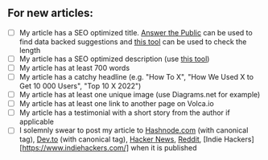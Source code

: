 ## For new articles:

- [ ] My article has a SEO optimized title. [Answer the Public](https://answerthepublic.com/) can be used to find data backed suggestions and [this tool](https://totheweb.com/learning_center/tool-test-google-title-meta-description-lengths/) can be used to check the length
- [ ] My article has a SEO optimized description (use [this tool](https://totheweb.com/learning_center/tool-test-google-title-meta-description-lengths/))
- [ ] My article has at least 700 words
- [ ] My article has a catchy headline (e.g. "How To X", "How We Used X to Get 10 000 Users", "Top 10 X 2022")
- [ ] My article has at least one unique image (use Diagrams.net for example)
- [ ] My article has at least one link to another page on Volca.io
- [ ] My article has a testimonial with a short story from the author if applicable
- [ ] I solemnly swear to post my article to [Hashnode.com](https://hashnode.com/) (with canonical tag), [Dev.to](https://dev.to/) (with canonical tag), [Hacker News](https://news.ycombinator.com/), [Reddit](https://www.reddit.com/), [Indie Hackers][https://www.indiehackers.com/] when it is published

